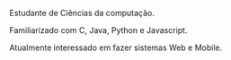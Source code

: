 Estudante de Ciências da computação.

Familiarizado com C, Java, Python e Javascript.

Atualmente interessado em fazer sistemas Web e Mobile.


<!--
**pabloyss/pabloyss** is a ✨ _special_ ✨ repository because its `README.md` (this file) appears on your GitHub profile.

Here are some ideas to get you started:


-->
